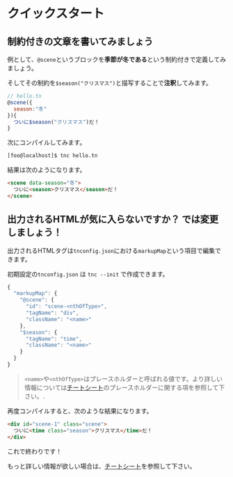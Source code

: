 # クイックスタート

## 制約付きの文章を書いてみましょう

例として、`@scene`というブロックを**季節が冬である**という制約付きで定義してみましょう。

そしてその制約を`$season("クリスマス")`と描写することで**注釈**してみます。

```javascript
// hello.tn
@scene({
  season:"冬"
}){
  ついに$season("クリスマス")だ！
}
```

次にコンパイルしてみます。

```bash
[foo@localhost]$ tnc hello.tn
```

結果は次のようになります。

```html
<scene data-season="冬">
  ついに<season>クリスマス</season>だ！
</scene>
```

## 出力されるHTMLが気に入らないですか？ では変更しましょう！

出力されるHTMLタグは`tnconfig.json`における`markupMap`という項目で編集できます。

初期設定の`tnconfig.json` は `tnc --init` で作成できます。

```javascript
{
  "markupMap": {
    "@scene": {
      "id": "scene-<nthOfType>",
      "tagName": "div",
      "className": "<name>"
    },
    "$season": {
      "tagName": "time",
      "className": "<name>"
    }
  }
}
```

> `<name>`や`<nthOfType>`はプレースホルダーと呼ばれる値です。より詳しい情報については[チートシート](https://github.com/tategakibunko/TypeNovel/blob/master/docs/Cheatsheet_jp.md)のプレースホルダーに関する項を参照して下さい。.

再度コンパイルすると、次のような結果になります。

```html
<div id="scene-1" class="scene">
  ついに<time class="season">クリスマス</time>だ！
</div>
```

これで終わりです！

もっと詳しい情報が欲しい場合は、[チートシート](https://github.com/tategakibunko/TypeNovel/blob/master/docs/Cheatsheet_jp.md)を参照して下さい。


